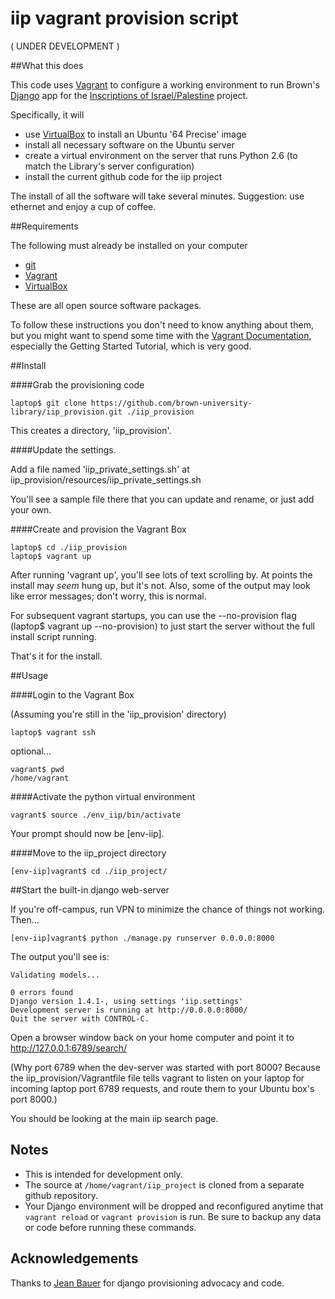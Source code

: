 # iip vagrant provision script

( UNDER DEVELOPMENT )

##What this does

This code uses [Vagrant](http://www.vagrantup.com/) to configure a working environment to run Brown's [Django](http://djangoproject.org) app for the [Inscriptions of Israel/Palestine](http://library.brown.edu/cds/projects/iip/) project.

Specifically, it will

- use [VirtualBox](https://www.virtualbox.org/) to install an Ubuntu '64 Precise' image
- install all necessary software on the Ubuntu server
- create a virtual environment on the server that runs Python 2.6 (to match the Library's server configuration)
- install the current github code for the iip project

The install of all the software will take several minutes. Suggestion: use ethernet and enjoy a cup of coffee.

##Requirements

The following must already be installed on your computer

- [git](http://git-scm.com)
- [Vagrant](http://www.vagrantup.com/)
- [VirtualBox](https://www.virtualbox.org/)

These are all open source software packages.

To follow these instructions you don't need to know anything about them, but you might want to spend some time with the [Vagrant Documentation](http://docs.vagrantup.com/v2/), especially the Getting Started Tutorial, which is very good.

##Install

####Grab the provisioning code

    laptop$ git clone https://github.com/brown-university-library/iip_provision.git ./iip_provision

This creates a directory, 'iip_provision'.

####Update the settings.

Add a file named 'iip_private_settings.sh' at iip_provision/resources/iip_private_settings.sh

You'll see a sample file there that you can update and rename, or just add your own.

####Create and provision the Vagrant Box

    laptop$ cd ./iip_provision
    laptop$ vagrant up

After running 'vagrant up', you'll see lots of text scrolling by. At points the install may _seem_ hung up, but it's not. Also, some of the output may look like error messages; don't worry, this is normal.

For subsequent vagrant startups, you can use the --no-provision flag (laptop$ vagrant up --no-provision) to just start the server without the full install script running.

That's it for the install.

##Usage

####Login to the Vagrant Box

(Assuming you're still in the 'iip_provision' directory)

    laptop$ vagrant ssh

 optional...

    vagrant$ pwd
    /home/vagrant

####Activate the python virtual environment

    vagrant$ source ./env_iip/bin/activate

Your prompt should now be [env-iip].

####Move to the iip_project directory

    [env-iip]vagrant$ cd ./iip_project/

##Start the built-in django web-server

If you're off-campus, run VPN to minimize the chance of things not working. Then...

    [env-iip]vagrant$ python ./manage.py runserver 0.0.0.0:8000

The output you'll see is:

    Validating models...

    0 errors found
    Django version 1.4.1-, using settings 'iip.settings'
    Development server is running at http://0.0.0.0:8000/
    Quit the server with CONTROL-C.

Open a browser window back on your home computer and point it to <http://127.0.0.1:6789/search/>

(Why port 6789 when the dev-server was started with port 8000? Because the iip_provision/Vagrantfile file tells vagrant to listen on your laptop for incoming laptop port 6789 requests, and route them to your Ubuntu box's port 8000.)

You should be looking at the main iip search page.

## Notes
 * This is intended for development only.
 * The source at `/home/vagrant/iip_project` is cloned from a separate github repository.
 * Your Django environment will be dropped and reconfigured anytime that `vagrant reload` or `vagrant provision` is run.  Be sure to backup any data or code before running these commands.

## Acknowledgements
Thanks to [Jean Bauer](https://github.com/jabauer) for django provisioning advocacy and code.
